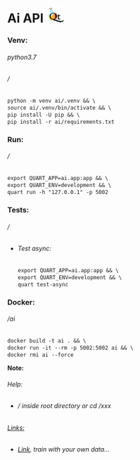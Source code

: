 Ai API ![](static/images/logo.png)
======
### Venv:
###### python3.7
###### /
```
python -m venv ai/.venv && \
source ai/.venv/bin/activate && \
pip install -U pip && \
pip install -r ai/requirements.txt
```
### Run:
###### /
```
export QUART_APP=ai.app:app && \
export QUART_ENV=development && \
quart run -h "127.0.0.1" -p 5002
```
### Tests:
###### /
- ###### Test async:
    ````
    export QUART_APP=ai.app:app && \
    export QUART_ENV=development && \
    quart test-async
    ````
### Docker:
###### /ai
```
docker build -t ai . && \
docker run -it --rm -p 5002:5002 ai && \
docker rmi ai --force
```
**Note:**
###### Help:
- ###### / inside root directory or cd /xxx  
###### [Links:]()
- ###### [Link](https://github.com/Martin1403/Tensorflow1.15.x-MemoryNetwork), train with your own data...
